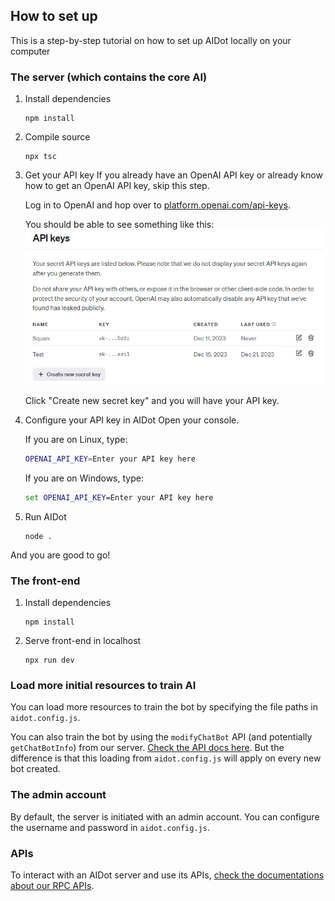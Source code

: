 ## How to set up

This is a step-by-step tutorial on how to set up AIDot locally on your computer

### The server (which contains the core AI)

1. Install dependencies
	```
	npm install
	```

2. Compile source
	```
	npx tsc
	```

3. Get your API key
	If you already have an OpenAI API key or already know how to get an OpenAI API key, skip this step.

	Log in to OpenAI and hop over to [platform.openai.com/api-keys](https://platform.openai.com/api-keys).

	You should be able to see something like this:
	![Failed to load image](../assets/api-window.png)

	Click "Create new secret key" and you will have your API key.

4. Configure your API key in AIDot
	Open your console.

	If you are on Linux, type:
	```sh
	OPENAI_API_KEY=Enter your API key here
	```

	If you are on Windows, type:
	```bat
	set OPENAI_API_KEY=Enter your API key here
	```

5. Run AIDot
	```
	node .
	```

And you are good to go!


### The front-end

1. Install dependencies
	```
	npm install
	```

2. Serve front-end in localhost
	```
	npx run dev
	```


### Load more initial resources to train AI

You can load more resources to train the bot by specifying the file paths in `aidot.config.js`.

You can also train the bot by using the `modifyChatBot` API (and potentially `getChatBotInfo`) from our server. [Check the API docs here](./rpc.md). But the difference is that this loading from `aidot.config.js` will apply on every new bot created.


### The admin account

By default, the server is initiated with an admin account. You can configure the username and password in `aidot.config.js`.


### APIs

To interact with an AIDot server and use its APIs, [check the documentations about our RPC APIs](./rpc.md).
